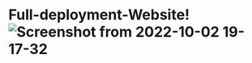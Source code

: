 # Full-deployment-Website!![Screenshot from 2022-10-02 19-17-32](https://user-images.githubusercontent.com/106875822/193472139-8911cfb1-fcea-441b-8ea7-1370b3207936.png)

